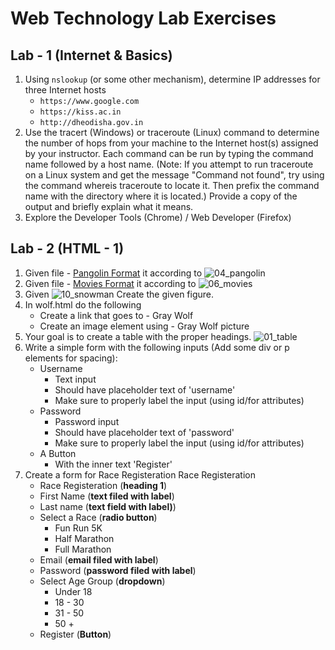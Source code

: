 # Web Technology Lab Exercises

## Lab - 1 (Internet & Basics)
1. Using `nslookup` (or some other mechanism), determine IP addresses for three Internet hosts
    - `https://www.google.com`
    - `https://kiss.ac.in`
    - `http://dheodisha.gov.in`
2. Use the tracert (Windows) or traceroute (Linux) command to determine the number of hops from your machine to the Internet host(s) assigned by your instructor. Each command can be run by typing the command name followed by a host name. (Note: If you attempt to run traceroute on a Linux system and get the message "Command not found", try using the command whereis traceroute to locate it. Then prefix the command name with the directory where it is located.) Provide a copy of the output and briefly explain what it means.
3. Explore the Developer Tools (Chrome) / Web Developer (Firefox)

## Lab - 2 (HTML - 1)
1. Given file - [Pangolin Format](files/Pangolin.html) it according to ![04_pangolin](https://user-images.githubusercontent.com/6064268/174756916-18a7f508-5d0d-44f9-8e7a-a9549c5c9aa2.png)
2. Given file - [Movies Format](files/movies.html) it according to ![06_movies](https://user-images.githubusercontent.com/6064268/174757102-c15cb5b8-495b-4592-8f23-67118645ec82.png)
3. Given ![10_snowman](https://user-images.githubusercontent.com/6064268/174757271-7550392e-511e-4f20-a188-f37af706c7e3.png) Create the given figure.
4. In wolf.html do the following
   - Create a link that goes to - Gray Wolf
   - Create an image element using - Gray Wolf picture
5. Your goal is to create a table with the proper headings. ![01_table](https://user-images.githubusercontent.com/6064268/174758644-24fa2f42-b90a-4a83-9038-25f67740fdba.png)
6. Write a simple form with the following inputs (Add some div or p elements for spacing):
    - Username
        - Text input
        - Should have placeholder text of 'username'
        - Make sure to properly label the input (using id/for attributes)
    - Password
        - Password input
        - Should have placeholder text of 'password'
        - Make sure to properly label the input (using id/for attributes)
    - A Button
        - With the inner text 'Register'
7. Create a form for Race Registeration Race Registeration
     - Race Registeration (**heading 1**)
     - First Name (**text filed with label**)
     - Last name (**text field with label)**)
     - Select a Race (**radio button**)
          - Fun Run 5K
          - Half Marathon
          - Full Marathon
     - Email (**email filed with label**)
     - Password (**password filed with label**)
     - Select Age Group (**dropdown**)
          - Under 18
          - 18 - 30
          - 31 - 50
          - 50 +
     - Register (**Button**)
